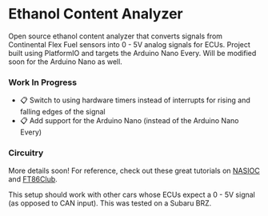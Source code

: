 # Ethanol Content Analyzer

Open source ethanol content analyzer that converts signals from Continental Flex Fuel sensors into 0 - 5V analog signals for ECUs. Project built using PlatformIO and targets the Arduino Nano Every. Will be modified soon for the Arduino Nano as well.

### Work In Progress

- 📋 Switch to using hardware timers instead of interrupts for rising and falling edges of the signal
- 📋 Add support for the Arduino Nano (instead of the Arduino Nano Every)

### Circuitry

More details soon! For reference, check out these great tutorials on [NASIOC](https://forums.nasioc.com/forums/showthread.php?t=2810122) and [FT86Club](https://www.ft86club.com/forums/showthread.php?t=94751). 

This setup should work with other cars whose ECUs expect a 0 - 5V signal (as opposed to CAN input). This was tested on a Subaru BRZ.
